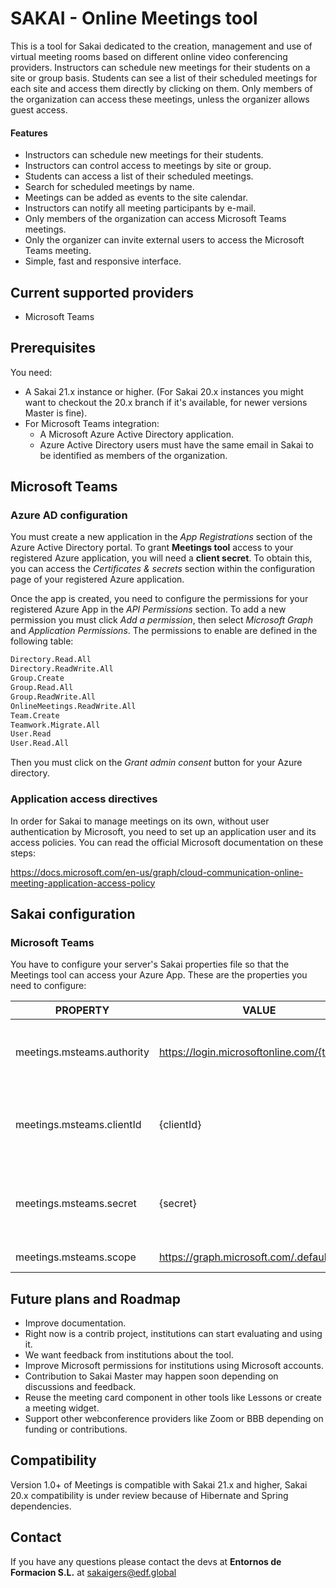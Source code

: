# SAKAI - Online Meetings tool

This is a tool for Sakai dedicated to the creation, management and use of virtual meeting rooms based on different online video conferencing providers. Instructors can schedule new meetings for their students on a site or group basis. Students can see a list of their scheduled meetings for each site and access them directly by clicking on them. Only members of the organization can access these meetings, unless the organizer allows guest access.

#### Features

- Instructors can schedule new meetings for their students.
- Instructors can control access to meetings by site or group.
- Students can access a list of their scheduled meetings.
- Search for scheduled meetings by name.
- Meetings can be added as events to the site calendar.
- Instructors can notify all meeting participants by e-mail.
- Only members of the organization can access Microsoft Teams meetings.
- Only the organizer can invite external users to access the Microsoft Teams meeting.
- Simple, fast and responsive interface.

## Current supported providers
- Microsoft Teams

## Prerequisites
You need:
- A Sakai 21.x instance or higher. (For Sakai 20.x instances you might want to checkout the 20.x branch if it's available, for newer versions Master is fine).
- For Microsoft Teams integration:
  - A Microsoft Azure Active Directory application.
  - Azure Active Directory users must have the same email in Sakai to be identified as members of the organization.

## Microsoft Teams
### Azure AD configuration
You must create a new application in the  _App Registrations_ section of the Azure Active Directory portal. To grant **Meetings tool** access to your registered Azure application, you will need a **client secret**. To obtain this, you can access the _Certificates & secrets_ section within the configuration page of your registered Azure application.

Once the app is created, you need to configure the permissions for your registered Azure App in the _API Permissions_ section. To add a new permission you must click _Add a permission_, then select _Microsoft Graph_ and _Application Permissions_. The permissions to enable are defined in the following table:

```sh
Directory.Read.All
Directory.ReadWrite.All
Group.Create
Group.Read.All
Group.ReadWrite.All
OnlineMeetings.ReadWrite.All
Team.Create
Teamwork.Migrate.All
User.Read
User.Read.All
```

Then you must click on the _Grant admin consent_ button for your Azure directory.

### Application access directives
In order for Sakai to manage meetings on its own, without user authentication by Microsoft, you need to set up an application user and its access policies. You can read the official Microsoft documentation on these steps:

https://docs.microsoft.com/en-us/graph/cloud-communication-online-meeting-application-access-policy

## Sakai configuration
### Microsoft Teams
You have to configure your server's Sakai properties file so that the Meetings tool can access your Azure App. These are the properties you need to configure:


| PROPERTY | VALUE | DESCRIPTION | 
| ------ | ------ | ------ |
| meetings.msteams.authority | https://login.microsoftonline.com/{tenant}/ | {tenant} is the Tenant ID of your Azure Active Directory |
| meetings.msteams.clientId | {clientId} | {clientId} is the Application (Client) Id from your _App registration_  |
| meetings.msteams.secret | {secret} | This is the secret you created under _Certificates & secrets_ section  |
| meetings.msteams.scope | https://graph.microsoft.com/.default | This is a fixed value |

## Future plans and Roadmap

- Improve documentation.
- Right now is a contrib project, institutions can start evaluating and using it.
- We want feedback from institutions about the tool.
- Improve Microsoft permissions for institutions using Microsoft accounts.
- Contribution to Sakai Master may happen soon depending on discussions and feedback.
- Reuse the meeting card component in other tools like Lessons or create a meeting widget.
- Support other webconference providers like Zoom or BBB depending on funding or contributions.

## Compatibility
Version 1.0+ of Meetings is compatible with Sakai 21.x and higher, Sakai 20.x compatibility is under review because of Hibernate and Spring dependencies.

## Contact
If you have any questions please contact the devs at **Entornos de Formacion S.L.** at sakaigers@edf.global
